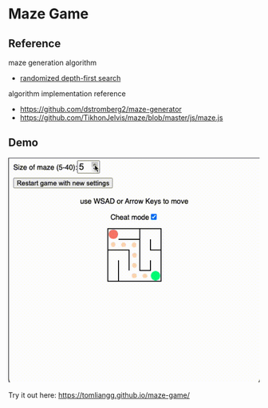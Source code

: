 # Maze Game

## Reference

maze generation algorithm
- [randomized depth-first search](https://en.wikipedia.org/wiki/Maze_generation_algorithm#Randomized_depth-first_search)

algorithm implementation reference
- https://github.com/dstromberg2/maze-generator
- https://github.com/TikhonJelvis/maze/blob/master/js/maze.js


## Demo
![game play demo](demo/maze%20game%20play.gif)  

Try it out here: https://tomliangg.github.io/maze-game/